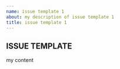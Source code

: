 ```yaml
---
name: issue template 1
about: my description of issue template 1
title: issue template 1
---
```


## ISSUE TEMPLATE

my content
